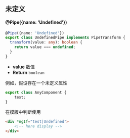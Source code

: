 ## 未定义

#### @Pipe({name: 'Undefined'})

```typescript
@Pipe({name: 'Undefined'})
export class UndefinedPipe implements PipeTransform {
  transform(value: any): boolean {
    return value === undefined;
  }
}
```

- **value** 数值
- **Return** `boolean`

例如，假设存在一个未定义属性

```typescript
export class AnyComponent {
    test;
}
```

在模版中判断使用

```html
<div *ngIf="test|Undefined">
    <!-- here display -->
</div>
```
